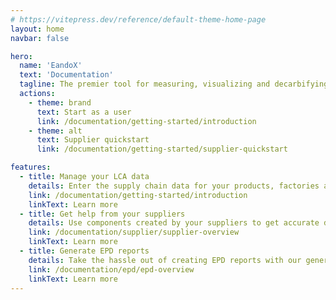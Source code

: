 ```yaml
---
# https://vitepress.dev/reference/default-theme-home-page
layout: home
navbar: false

hero:
  name: 'EandoX'
  text: 'Documentation'
  tagline: The premier tool for measuring, visualizing and decarbifying your supply chain.
  actions:
    - theme: brand
      text: Start as a user
      link: /documentation/getting-started/introduction
    - theme: alt
      text: Supplier quickstart
      link: /documentation/getting-started/supplier-quickstart

features:
  - title: Manage your LCA data
    details: Enter the supply chain data for your products, factories and transport. The data is reusable, and any changes are reflected across all your products.
    link: /documentation/getting-started/introduction
    linkText: Learn more
  - title: Get help from your suppliers
    details: Use components created by your suppliers to get accurate data in your own products. Suppliers create their own components, so no NDAs are required.
    link: /documentation/supplier/supplier-overview
    linkText: Learn more
  - title: Generate EPD reports
    details: Take the hassle out of creating EPD reports with our generator. Select your products, select your standards, and validate the data. PDF reports are a few clicks away.
    link: /documentation/epd/epd-overview
    linkText: Learn more
---
```

